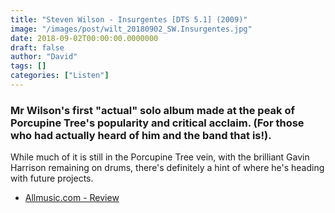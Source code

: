 ```yaml
---
title: "Steven Wilson - Insurgentes [DTS 5.1] (2009)"
image: "/images/post/wilt_20180902_SW.Insurgentes.jpg"
date: 2018-09-02T00:00:00.0000000
draft: false
author: "David"
tags: []
categories: ["Listen"]
---
```

### Mr Wilson's first "actual" solo album made at the peak of Porcupine Tree's popularity and critical acclaim. (For those who had actually heard of him and the band that is!).  
  
While much of it is still in the Porcupine Tree vein, with the brilliant Gavin Harrison remaining on drums, there's definitely a hint of where he's heading with future projects.

-  [Allmusic.com - Review](https://www.allmusic.com/album/insurgentes-mw0000808945)